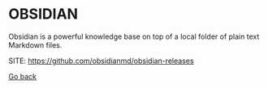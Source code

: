 # OBSIDIAN
 
 Obsidian is a powerful knowledge base on top of a local
 folder of plain text Markdown files.
 
 SITE: https://github.com/obsidianmd/obsidian-releases

 [Go back](https://portable-linux-apps.github.io/apps.html)

